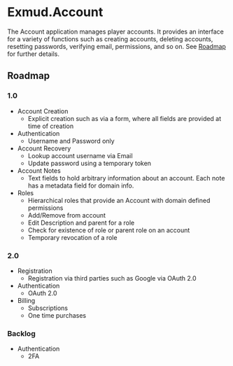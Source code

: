 # Exmud.Account

The Account application manages player accounts. It provides an interface for a variety of functions such as creating
accounts, deleting accounts, resetting passwords, verifying email, permissions, and so on. See [Roadmap](roadmap) for further
details.

## <a name="roadmap"></a>Roadmap

### 1.0
  - Account Creation
    - Explicit creation such as via a form, where all fields are provided at time of creation
  - Authentication
    - Username and Password only
  - Account Recovery
    - Lookup account username via Email
    - Update password using a temporary token
  - Account Notes
    - Text fields to hold arbitrary information about an account. Each note has a metadata field for domain info.
  - Roles
    - Hierarchical roles that provide an Account with domain defined permissions
    - Add/Remove from account
    - Edit Description and parent for a role
    - Check for existence of role or parent role on an account
    - Temporary revocation of a role

### 2.0
  - Registration
    - Registration via third parties such as Google via OAuth 2.0
  - Authentication
    - OAuth 2.0
  - Billing
    - Subscriptions
    - One time purchases
### Backlog
  - Authentication
    - 2FA
